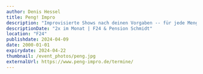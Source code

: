 ```yaml
---
author: Denis Hessel
title: Peng! Impro
description: "Improvisierte Shows nach deinen Vorgaben -- für jede Menge Spaß und eine gute Zeit."
descriptionDate: "2x im Monat | F24 & Pension Schmidt"
location: "F24"
publishdate: 2024-04-09
date: 2000-01-01
expirydate: 2024-04-22
thumbnail: /event_photos/peng.jpg
externalUrl: https://www.peng-impro.de/termine/
---
```


